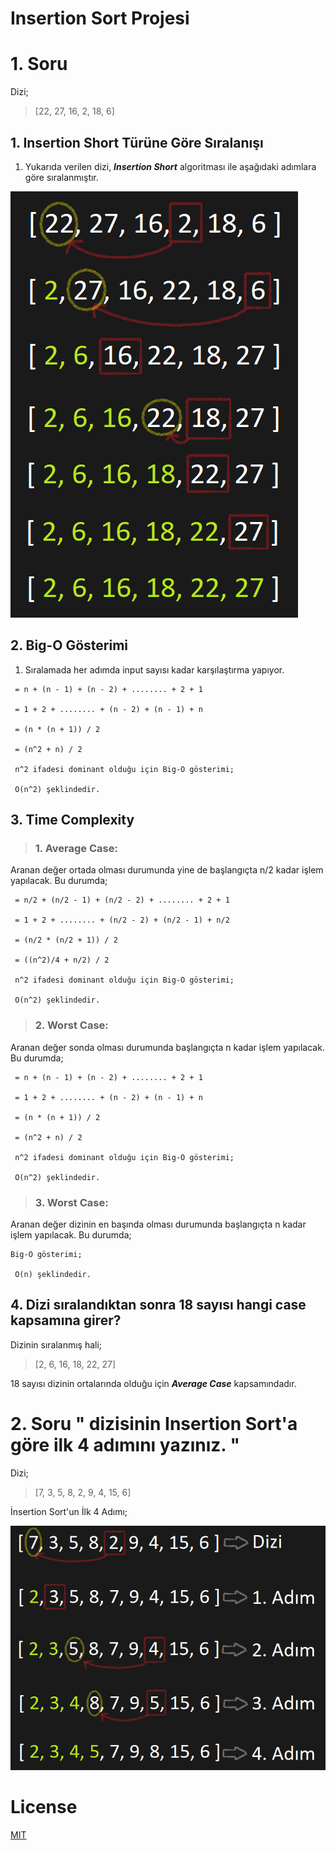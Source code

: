# Insertion Sort Projesi

# 1. Soru
Dizi;
>[22, 27, 16, 2, 18, 6]

## 1. Insertion Short Türüne Göre Sıralanışı
1. Yukarıda verilen dizi, ***Insertion Short*** algoritması ile aşağıdaki adımlara göre sıralanmıştır.

![İmgSort](img/inst_srt_1.png)

## 2. Big-O Gösterimi

1. Sıralamada her adımda input sayısı kadar karşılaştırma yapıyor.
```
 = n + (n - 1) + (n - 2) + ........ + 2 + 1

 = 1 + 2 + ........ + (n - 2) + (n - 1) + n

 = (n * (n + 1)) / 2

 = (n^2 + n) / 2

 n^2 ifadesi dominant olduğu için Big-O gösterimi;

 O(n^2) şeklindedir.
```
## 3. Time Complexity

> ### 1. Average Case:
   Aranan değer ortada olması durumunda yine de başlangıçta n/2 kadar işlem yapılacak. Bu durumda;
```
 = n/2 + (n/2 - 1) + (n/2 - 2) + ........ + 2 + 1

 = 1 + 2 + ........ + (n/2 - 2) + (n/2 - 1) + n/2

 = (n/2 * (n/2 + 1)) / 2

 = ((n^2)/4 + n/2) / 2

 n^2 ifadesi dominant olduğu için Big-O gösterimi;

 O(n^2) şeklindedir.
```
> ### 2. Worst Case:
   Aranan değer sonda olması durumunda başlangıçta n kadar işlem yapılacak. Bu durumda;
```
 = n + (n - 1) + (n - 2) + ........ + 2 + 1

 = 1 + 2 + ........ + (n - 2) + (n - 1) + n

 = (n * (n + 1)) / 2

 = (n^2 + n) / 2

 n^2 ifadesi dominant olduğu için Big-O gösterimi;

 O(n^2) şeklindedir.
```
> ### 3. Worst Case:
   Aranan değer dizinin en başında olması durumunda başlangıçta n kadar işlem yapılacak. Bu durumda;
```
Big-O gösterimi;

 O(n) şeklindedir.
```
## 4. Dizi sıralandıktan sonra 18 sayısı hangi case kapsamına girer?

Dizinin sıralanmış hali;
> [2, 6, 16, 18, 22, 27]

18 sayısı dizinin ortalarında olduğu için ***Average Case*** kapsamındadır.

# 2. Soru " dizisinin Insertion Sort'a göre ilk 4 adımını yazınız. "
Dizi;
>[7, 3, 5, 8, 2, 9, 4, 15, 6]

İnsertion Sort'un İlk 4 Adımı;

![inst_srt_2](img/inst_srt_2.png)

 # License 

 [MIT](https://github.com/bhtyrbyr/kodluyoruzilkrepo/blob/main/LICENSE)